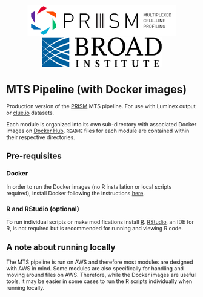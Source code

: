 <p align="center">
  <img src="reports/rmarkdown/misc/prism_logo_tagline_side.png" height="80"/>
  <img src="reports/rmarkdown/misc/BroadInstLogoforDigitalRGB.png" height="80"/>
</p>

# MTS Pipeline (with Docker images)

Production version of the [PRISM](https://www.theprismlab.org/) MTS pipeline. For use with Luminex output or [clue.io](clue.io) datasets.

Each module is organized into its own sub-directory with associated Docker images on [Docker Hub](https://hub.docker.com/orgs/prismcmap/repositories). `README` files for each module are contained within their respective directories.

## Pre-requisites

### Docker

In order to run the Docker images (no R installation or local scripts required), install Docker following the instructions [here](https://docs.docker.com/get-docker/).

### R and RStudio (optional)

To run individual scripts or make modifications install [R](https://www.r-project.org/). [RStudio](https://www.rstudio.com/products/rstudio/), an IDE for R, is not required but is recommended for running and viewing R code.

## A note about running locally

The MTS pipeline is run on AWS and therefore most modules are designed with AWS in mind. Some modules are also specifically for handling and moving around files on AWS. Therefore, while the Docker images are useful tools, it may be easier in some cases to run the R scripts individually when running locally.

